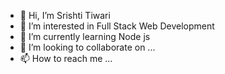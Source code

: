 - 👋 Hi, I’m Srishti Tiwari
- 👀 I’m interested in Full Stack Web Development 
- 🌱 I’m currently learning Node js
- 💞️ I’m looking to collaborate on ...
- 📫 How to reach me ...

<!---
tiwari-srishT/tiwari-srishT is a ✨ special ✨ repository because its `README.md` (this file) appears on your GitHub profile.
You can click the Preview link to take a look at your changes.
--->
